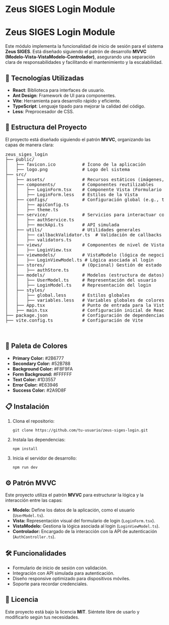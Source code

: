 # Zeus SIGES Login Module

<!DOCTYPE html>
<html>
<head>
  <title>Zeus SIGES Login Module</title>
</head>
<body>
  <h1>Zeus SIGES Login Module</h1>
  <p>
    Este módulo implementa la funcionalidad de inicio de sesión para el sistema <strong>Zeus SIGES</strong>. Está diseñado siguiendo el patrón de desarrollo <strong>MVVC (Modelo-Vista-VistaModelo-Controlador)</strong>, 
    asegurando una separación clara de responsabilidades y facilitando el mantenimiento y la escalabilidad.
  </p>

  <h2>🚀 Tecnologías Utilizadas</h2>
  <ul>
    <li><strong>React</strong>: Biblioteca para interfaces de usuario.</li>
    <li><strong>Ant Design</strong>: Framework de UI para componentes.</li>
    <li><strong>Vite</strong>: Herramienta para desarrollo rápido y eficiente.</li>
    <li><strong>TypeScript</strong>: Lenguaje tipado para mejorar la calidad del código.</li>
    <li><strong>Less</strong>: Preprocesador de CSS.</li>
  </ul>

  <h2>📂 Estructura del Proyecto</h2>
  <p>El proyecto está diseñado siguiendo el patrón <strong>MVVC</strong>, organizando las capas de manera clara:</p>
  <pre>
zeus_siges_login
├── public/
│   ├── favicon.ico          # Ícono de la aplicación
│   ├── logo.png             # Logo del sistema
├── src/
│   ├── assets/              # Recursos estáticos (imágenes, fuentes)
│   ├── components/          # Componentes reutilizables
│   │   ├── LoginForm.tsx    # Componente Vista (Formulario de Login)
│   │   ├── LoginForm.less   # Estilos de la Vista
│   ├── configs/             # Configuración global (e.g., temas, API base)
│   │   ├── apiConfig.ts     
│   │   ├── theme.ts    
│   ├── service/             # Servicios para interactuar con APIs
│   │   ├── authService.ts      
│   │   ├── mockApi.ts       # API simulada
│   ├── utils/               # Utilidades generales
│   │   ├── callbackValidator.ts  # Validación de callbacks
│   │   ├── validators.ts    
│   ├── views/               # Componentes de nivel de Vista (e.g., páginas)
│   │   ├── LoginView.tsx 
│   ├── viewmodels/          # VistaModelo (lógica de negocio asociada a la Vista)
│   │   ├── LoginViewModel.ts # Lógica asociada al login
│   ├── stores/              # (Opcional) Gestión de estado global (si necesario)
│   │   ├── authStore.ts        
│   ├── models/              # Modelos (estructura de datos)
│   │   ├── UserModel.ts     # Representación del usuario
│   │   ├── LoginModel.ts    # Representación del login
│   ├── styles/
│   │   ├── global.less      # Estilos globales
│   │   ├── variables.less   # Variables globales de colores y fuentes
│   ├── App.tsx              # Punto de entrada para la Vista principal
│   ├── main.tsx             # Configuración inicial de React
├── package.json             # Configuración de dependencias
├── vite.config.ts           # Configuración de Vite

  </pre>

  <h2>🌈 Paleta de Colores</h2>
  <ul>
    <li><strong>Primary Color:</strong> #2B6777</li>
    <li><strong>Secondary Color:</strong> #52B788</li>
    <li><strong>Background Color:</strong> #F8F9FA</li>
    <li><strong>Form Background:</strong> #FFFFFF</li>
    <li><strong>Text Color:</strong> #1D3557</li>
    <li><strong>Error Color:</strong> #E63946</li>
    <li><strong>Success Color:</strong> #2A9D8F</li>
  </ul>

  <h2>📋 Instalación</h2>
  <ol>
    <li>Clona el repositorio:</li>
    <pre><code>git clone https://github.com/tu-usuario/zeus-siges-login.git</code></pre>
    <li>Instala las dependencias:</li>
    <pre><code>npm install</code></pre>
    <li>Inicia el servidor de desarrollo:</li>
    <pre><code>npm run dev</code></pre>
  </ol>

  <h2>⚙️ Patrón MVVC</h2>
  <p>
    Este proyecto utiliza el patrón <strong>MVVC</strong> para estructurar la lógica y la interacción entre las capas:
  </p>
  <ul>
    <li><strong>Modelo:</strong> Define los datos de la aplicación, como el usuario (<code>UserModel.ts</code>).</li>
    <li><strong>Vista:</strong> Representación visual del formulario de login (<code>LoginForm.tsx</code>).</li>
    <li><strong>VistaModelo:</strong> Gestiona la lógica asociada al login (<code>LoginViewModel.ts</code>).</li>
    <li><strong>Controlador:</strong> Encargado de la interacción con la API de autenticación (<code>AuthController.ts</code>).</li>
  </ul>

  <h2>🛠️ Funcionalidades</h2>
  <ul>
    <li>Formulario de inicio de sesión con validación.</li>
    <li>Integración con API simulada para autenticación.</li>
    <li>Diseño responsive optimizado para dispositivos móviles.</li>
    <li>Soporte para recordar credenciales.</li>
  </ul>

  <h2>📄 Licencia</h2>
  <p>
    Este proyecto está bajo la licencia <strong>MIT</strong>. Siéntete libre de usarlo y modificarlo según tus necesidades.
  </p>
</body>
</html>

